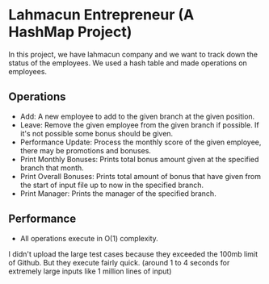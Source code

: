 # Lahmacun Entrepreneur (A HashMap Project)

In this project, we have lahmacun company and we want to track down the status of the employees. We used a hash table and made operations on employees.

## Operations

- Add: A new employee to add to the given branch at the given position.
- Leave: Remove the given employee from the given branch if possible. If it's not possible some bonus should be given.
- Performance Update: Process the monthly score of the given employee, there may be promotions and bonuses.
- Print Monthly Bonuses: Prints total bonus amount given at the specified branch that month.
- Print Overall Bonuses: Prints total amount of bonus that have given from the start of input file up to now in the specified branch.
- Print Manager: Prints the manager of the specified branch.

## Performance

- All operations execute in O(1) complexity.

I didn't upload the large test cases because they exceeded the 100mb limit of Github. But they execute fairly quick. (around 1 to 4 seconds for extremely large inputs like 1 million lines of input)